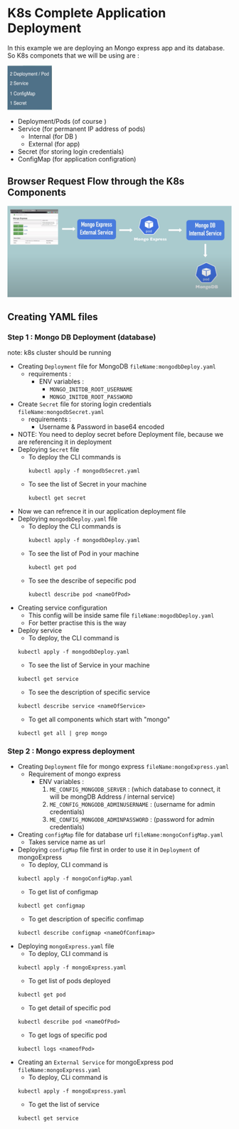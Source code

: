 # K8s Complete Application Deployment
In this example we are deploying an Mongo express app and its database. So K8s componets that we will be using are :

<img src="readmeImages/k8sComponentsUsed.png" data-canonical-src="" width="100" height="100" />

- Deployment/Pods (of course )
- Service (for permanent IP address of pods)
    - Internal (for DB )
    - External (for app)
- Secret (for storing login credentials)
- ConfigMap (for application configration)
## Browser Request Flow through the K8s Components
<img src="readmeImages/workflow.png" width="600" />

## Creating YAML files
### Step 1 : Mongo DB Deployment (database)
note: k8s cluster should be running
- Creating `Deployment` file for MongoDB `fileName:mongodbDeploy.yaml`
    - requirements :
        - ENV variables :
            - `MONGO_INITDB_ROOT_USERNAME`
            - `MONGO_INITDB_ROOT_PASSWORD` 
- Create `Secret` file for storing login credentials `fileName:mongodbSecret.yaml`
    - requirements :
        - Username & Password in base64 encoded
- NOTE: You need to deploy secret before Deployment file, because we are referencing it in deployment
- Deploying `Secret` file
    - To deploy the CLI commands is
        ```
        kubectl apply -f mongodbSecret.yaml
        ```
    - To see the list of Secret in your machine
        ```
        kubectl get secret
        ```
- Now we can refrence it in our application deployment file    
- Deploying `mongodbDeploy.yaml` file
    - To deploy the CLI commands is
        ```
        kubectl apply -f mongodbDeploy.yaml
        ```
    - To see the list of Pod in your machine
        ```
        kubectl get pod
        ```
    - To see the describe of sepecific pod
        ```
        kubectl describe pod <nameOfPod>
        ```
- Creating service configuration
    - This config will be inside same file `fileName:mogodbDeploy.yaml`
    - For better practise this is the way
- Deploy service 
    - To deploy, the CLI command is 
    ```
    kubectl apply -f mongodbDeploy.yaml
    ```    
    - To see the list of Service in your machine
    ```
    kubectl get service
    ```
    - To see the description of specific service
    ```
    kubectl describe service <nameOfService>
    ```
    - To get all components which start with "mongo"
    ```
    kubectl get all | grep mongo
    ```
### Step 2 : Mongo express deployment
- Creating `Deployment` file for mongo express `fileName:mongoExpress.yaml`
    - Requirement of mongo express
        - ENV variables :
            1. `ME_CONFIG_MONGODB_SERVER` : (which database to connect, it will be mongDB Address / internal service)
            2. `ME_CONFIG_MONGODB_ADMINUSERNAME` : (username for admin credentials)
            3. `ME_CONFIG_MONGODB_ADMINPASSWORD` : (password for admin credentials)
- Creating `configMap` file for database url `fileName:mongoConfigMap.yaml`
    - Takes service name as url
- Deploying `configMap` file first in order to use it in `Deployment` of mongoExpress
    - To deploy, CLI command is
    ```
    kubectl apply -f mongoConfigMap.yaml
    ```
    - To get list of configmap
    ```
    kubectl get configmap
    ```
    - To get description of specific confimap
    ```
    kubectl describe configmap <nameOfConfimap>
    ```
- Deploying `mongoExpress.yaml` file
    - To deploy, CLI command is
    ```
    kubectl apply -f mongoExpress.yaml
    ```
    - To get list of pods deployed
    ```
    kubectl get pod
    ```
    - To get detail of specific pod
    ```
    kubectl describe pod <nameOfPod>
    ```
    - To get logs of specific pod
    ```
    kubectl logs <nameofPod>
    ```
- Creating an `External Service` for mongoExpress pod `fileName:mongoExpress.yaml`
    - To deploy, CLi command is
    ```
    kubectl apply -f mongoExpress.yaml
    ```
    - To get the list of service
    ```
    kubectl get service
    ```